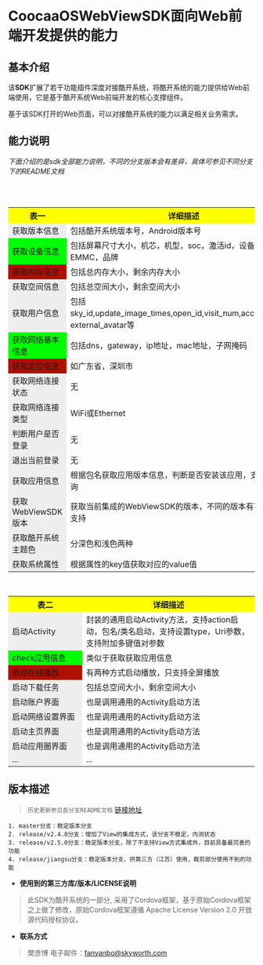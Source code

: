 CoocaaOSWebViewSDK面向Web前端开发提供的能力
=

## 基本介绍

该**SDK**扩展了若干功能插件深度对接酷开系统，将酷开系统的能力提供给Web前端使用，它是基于酷开系统Web前端开发的核心支撑组件。

基于该SDK打开的Web页面，可以对接酷开系统的能力以满足相关业务需求。


## 能力说明

*下面介绍的是sdk全部能力说明，不同的分支版本会有差异，具体可参见不同分支下的README文档*


<table>
  <tr>
    <th width=30%, bgcolor=yellow >表一</th>
    <th width=70%, bgcolor=yellow>详细描述</th>
  </tr>
  <tr>
    <td bgcolor=#eeeeee>获取版本信息</td>
    <td>包括酷开系统版本号，Android版本号</td>
  </tr>
  <tr>
    <td bgcolor=#00FF00>获取设备信息</td>
    <td>包括屏幕尺寸大小，机芯，机型，soc，激活id，设备id，EMMC，品牌</td>
  <tr>
    <td bgcolor=rgb(0,10,0)>获取内存信息</td>
    <td>包括总内存大小，剩余内存大小</td>
  </tr>
  <tr>
    <td bgcolor=#eeeeee>获取空间信息</td>
    <td>包括总空间大小，剩余空间大小</td>
  </tr>
  <tr>
    <td bgcolor=#eeeeee>获取用户信息</td>
    <td>包括sky_id,update_image_times,open_id,visit_num,accessToken，external_avatar等</td>
  </tr>
  <tr>
    <td bgcolor=#00FF00>获取网络基本信息</td>
    <td>包括dns，gateway，ip地址，mac地址，子网掩码</td>
  </tr>
  <tr>
    <td bgcolor=rgb(0,10,0)>获取定位信息</td>
    <td>如广东省，深圳市</td>
  </tr>
  <tr>
    <td bgcolor=#eeeeee>获取网络连接状态</td>
    <td>无</td>
  </tr>
  <tr>
    <td bgcolor=#eeeeee>获取网络连接类型</td>
    <td>WiFi或Ethernet</td>
  </tr>
  <tr>
    <td bgcolor=#eeeeee>判断用户是否登录</td>
    <td>无</td>
  </tr>
  <tr>
    <td bgcolor=#eeeeee>退出当前登录</td>
    <td>无</td>
  </tr>
   <tr>
    <td bgcolor=#eeeeee>获取应用信息</td>
    <td>根据包名获取应用版本信息，判断是否安装该应用，支持列表查询</td>
  </tr>
   <tr>
    <td bgcolor=#eeeeee>获取WebViewSDK版本</td>
    <td>获取当前集成的WebViewSDK的版本，不同的版本有不同的能力支持</td>
  </tr>
   <tr>
    <td bgcolor=#eeeeee>获取酷开系统主题色</td>
    <td>分深色和浅色两种</td>
  </tr>
    <tr>
    <td bgcolor=#eeeeee>获取系统属性</td>
    <td>根据属性的key值获取对应的value值</td>
  </tr>
</table>

<table>
  <tr>
    <th width=30%, bgcolor=yellow >表二</th>
    <th width=70%, bgcolor=yellow>详细描述</th>
  </tr>
  <tr>
    <td bgcolor=#eeeeee>启动Activity</td>
    <td>封装的通用启动Activity方法，支持action启动，包名/类名启动，支持设置type，Uri参数，支持附加多键值对参数</td>
  </tr>
  <tr>
    <td bgcolor=#00FF00>check应用信息</td>
    <td>类似于获取获取应用信息</td>
  <tr>
    <td bgcolor=rgb(0,10,0)>启动在线播放</td>
    <td>有两种方式启动播放，只支持全屏播放</td>
  </tr>
  <tr>
    <td bgcolor=#eeeeee>启动下载任务</td>
    <td>包括总空间大小，剩余空间大小</td>
  </tr>
   <tr>
    <td bgcolor=#eeeeee>启动账户界面</td>
    <td>也是调用通用的Activity启动方法</td>
  </tr>
     <tr>
    <td bgcolor=#eeeeee>启动网络设置界面</td>
    <td>也是调用通用的Activity启动方法</td>
  </tr>
     <tr>
    <td bgcolor=#eeeeee>启动主页界面</td>
    <td>也是调用通用的Activity启动方法</td>
  </tr>
     <tr>
    <td bgcolor=#eeeeee>启动应用圈界面</td>
    <td>也是调用通用的Activity启动方法</td>
  </tr>
     <tr>
    <td bgcolor=#eeeeee>...</td>
    <td>...</td>
  </tr>
</table>

## 版本描述

> ``历史更新参见各分支README文档`` [链接地址](https://github.com/fanyanbo/CoocaaOSWebViewSDK) <br/>
```
1. master分支：稳定版本分支
2. release/v2.4.0分支：增加了View的集成方式，该分支不稳定，内测状态
3. release/v2.5.0分支：稳定版本分支，除了不支持View方式集成外，目前具备最完善的功能
4. release/jiangsu分支：稳定版本分支，供第三方（江苏）使用，裁剪部分使用不到的功能
```
 
 - **使用到的第三方库/版本/LICENSE说明**
 > 此SDK为酷开系统的一部分, 采用了Cordova框架，基于原始Cordova框架之上做了修改，原始Cordova框架遵循 Apache License Version 2.0 开放源代码授权协议。

- **联系方式**
 > 樊彦博  电子邮件：fanyanbo@skyworth.com
